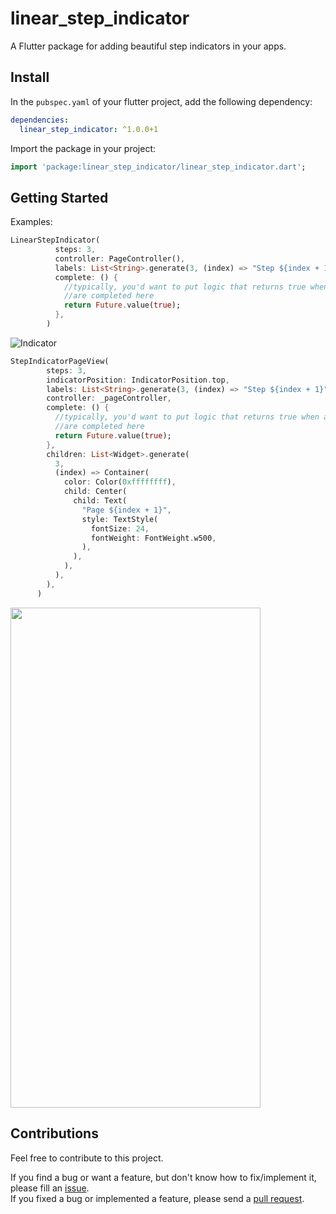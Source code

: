 # linear_step_indicator

A Flutter package for adding beautiful step indicators in your apps.

## Install

In the `pubspec.yaml` of your flutter project, add the following dependency:

```yaml
dependencies:
  linear_step_indicator: ^1.0.0+1
```

Import the package in your project:

```dart
import 'package:linear_step_indicator/linear_step_indicator.dart';
```

## Getting Started

Examples:

```dart
LinearStepIndicator(
          steps: 3,
          controller: PageController(),
          labels: List<String>.generate(3, (index) => "Step ${index + 1}"),
          complete: () {
            //typically, you'd want to put logic that returns true when all the steps
            //are completed here
            return Future.value(true);
          },
        )
```



![Indicator](https://github.com/Crazelu/linear-step-indicator/blob/main/assets/indicator.png)




```dart
StepIndicatorPageView(
        steps: 3,
        indicatorPosition: IndicatorPosition.top,
        labels: List<String>.generate(3, (index) => "Step ${index + 1}"),
        controller: _pageController,
        complete: () {
          //typically, you'd want to put logic that returns true when all the steps
          //are completed here
          return Future.value(true);
        },
        children: List<Widget>.generate(
          3,
          (index) => Container(
            color: Color(0xffffffff),
            child: Center(
              child: Text(
                "Page ${index + 1}",
                style: TextStyle(
                  fontSize: 24,
                  fontWeight: FontWeight.w500,
                ),
              ),
            ),
          ),
        ),
      )
```

<img src="https://raw.githubusercontent.com/Crazelu/linear-step-indicator/main/assets/indicator-page.png" width="400" height="800">

## Contributions

Feel free to contribute to this project.

If you find a bug or want a feature, but don't know how to fix/implement it, please fill an [issue](https://github.com/Crazelu/linear-step-indicator/issues).  
If you fixed a bug or implemented a feature, please send a [pull request](https://github.com/Crazelu/linear-step-indicator/pulls).
